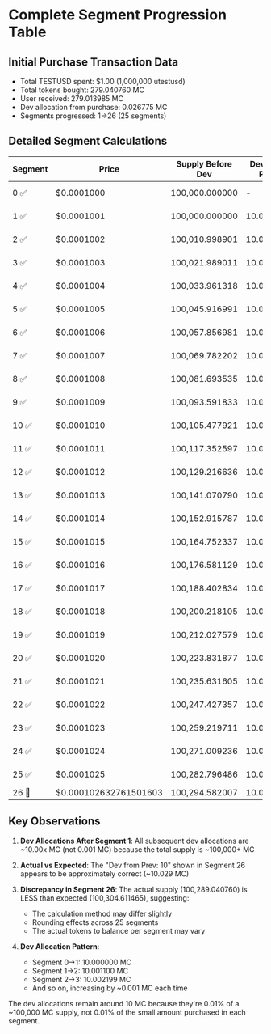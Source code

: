 # Complete Segment Progression Table

## Initial Purchase Transaction Data
- Total TESTUSD spent: $1.00 (1,000,000 utestusd)
- Total tokens bought: 279.040760 MC
- User received: 279.013985 MC
- Dev allocation from purchase: 0.026775 MC
- Segments progressed: 1→26 (25 segments)

## Detailed Segment Calculations

| Segment | Price | Supply Before Dev | Dev from Prev | Supply After Dev | Tokens to Balance | User Gets | Supply End | Dev Calculated | Total Value | Reserve Required | Status |
|---------|-------|-------------------|---------------|------------------|-------------------|-----------|------------|----------------|-------------|------------------|--------|
| 0 ✅ | $0.0001000 | 100,000.000000 | - | 100,000.000000 | 0 | 0 | 100,000.000000 | 10.000000 | $10.00 | $1.00 | 1:10 ✅ |
| 1 ✅ | $0.0001001 | 100,000.000000 | 10.000000 | 100,010.000000 | 0.999001 | 0.998901 | 100,010.998901 | 10.001100 | $10.0110 | $1.00110 | 1:10 ✅ |
| 2 ✅ | $0.0001002 | 100,010.998901 | 10.001100 | 100,021.000001 | 0.989020 | 0.989010 | 100,021.989011 | 10.002199 | $10.0220 | $1.00220 | 1:10 ✅ |
| 3 ✅ | $0.0001003 | 100,021.989011 | 10.002199 | 100,032.991210 | 0.970118 | 0.970108 | 100,033.961318 | 10.003396 | $10.0330 | $1.00330 | 1:10 ✅ |
| 4 ✅ | $0.0001004 | 100,033.961318 | 10.003396 | 100,044.964714 | 0.952287 | 0.952277 | 100,045.916991 | 10.004592 | $10.0440 | $1.00440 | 1:10 ✅ |
| 5 ✅ | $0.0001005 | 100,045.916991 | 10.004592 | 100,056.921583 | 0.935408 | 0.935398 | 100,057.856981 | 10.005786 | $10.0550 | $1.00550 | 1:10 ✅ |
| 6 ✅ | $0.0001006 | 100,057.856981 | 10.005786 | 100,068.862767 | 0.919445 | 0.919435 | 100,069.782202 | 10.006978 | $10.0660 | $1.00660 | 1:10 ✅ |
| 7 ✅ | $0.0001007 | 100,069.782202 | 10.006978 | 100,080.789180 | 0.904365 | 0.904355 | 100,081.693535 | 10.008169 | $10.0770 | $1.00770 | 1:10 ✅ |
| 8 ✅ | $0.0001008 | 100,081.693535 | 10.008169 | 100,092.701704 | 0.890139 | 0.890129 | 100,093.591833 | 10.009359 | $10.0880 | $1.00880 | 1:10 ✅ |
| 9 ✅ | $0.0001009 | 100,093.591833 | 10.009359 | 100,104.601192 | 0.876738 | 0.876729 | 100,105.477921 | 10.010548 | $10.0990 | $1.00990 | 1:10 ✅ |
| 10 ✅ | $0.0001010 | 100,105.477921 | 10.010548 | 100,116.488469 | 0.864138 | 0.864128 | 100,117.352597 | 10.011735 | $10.1100 | $1.01100 | 1:10 ✅ |
| 11 ✅ | $0.0001011 | 100,117.352597 | 10.011735 | 100,128.364332 | 0.852313 | 0.852304 | 100,129.216636 | 10.012922 | $10.1210 | $1.01210 | 1:10 ✅ |
| 12 ✅ | $0.0001012 | 100,129.216636 | 10.012922 | 100,140.229558 | 0.841241 | 0.841232 | 100,141.070790 | 10.014107 | $10.1320 | $1.01320 | 1:10 ✅ |
| 13 ✅ | $0.0001013 | 100,141.070790 | 10.014107 | 100,152.084897 | 0.830899 | 0.830890 | 100,152.915787 | 10.015292 | $10.1430 | $1.01430 | 1:10 ✅ |
| 14 ✅ | $0.0001014 | 100,152.915787 | 10.015292 | 100,163.931079 | 0.821267 | 0.821258 | 100,164.752337 | 10.016475 | $10.1540 | $1.01540 | 1:10 ✅ |
| 15 ✅ | $0.0001015 | 100,164.752337 | 10.016475 | 100,175.768812 | 0.812325 | 0.812317 | 100,176.581129 | 10.017658 | $10.1650 | $1.01650 | 1:10 ✅ |
| 16 ✅ | $0.0001016 | 100,176.581129 | 10.017658 | 100,187.598787 | 0.804055 | 0.804047 | 100,188.402834 | 10.018840 | $10.1760 | $1.01760 | 1:10 ✅ |
| 17 ✅ | $0.0001017 | 100,188.402834 | 10.018840 | 100,199.421674 | 0.796439 | 0.796431 | 100,200.218105 | 10.020022 | $10.1870 | $1.01870 | 1:10 ✅ |
| 18 ✅ | $0.0001018 | 100,200.218105 | 10.020022 | 100,211.238127 | 0.789460 | 0.789452 | 100,212.027579 | 10.021203 | $10.1980 | $1.01980 | 1:10 ✅ |
| 19 ✅ | $0.0001019 | 100,212.027579 | 10.021203 | 100,223.048782 | 0.783103 | 0.783095 | 100,223.831877 | 10.022383 | $10.2090 | $1.02090 | 1:10 ✅ |
| 20 ✅ | $0.0001020 | 100,223.831877 | 10.022383 | 100,234.854260 | 0.777353 | 0.777345 | 100,235.631605 | 10.023563 | $10.2200 | $1.02200 | 1:10 ✅ |
| 21 ✅ | $0.0001021 | 100,235.631605 | 10.023563 | 100,246.655168 | 0.772196 | 0.772189 | 100,247.427357 | 10.024743 | $10.2310 | $1.02310 | 1:10 ✅ |
| 22 ✅ | $0.0001022 | 100,247.427357 | 10.024743 | 100,258.452100 | 0.767619 | 0.767611 | 100,259.219711 | 10.025922 | $10.2420 | $1.02420 | 1:10 ✅ |
| 23 ✅ | $0.0001023 | 100,259.219711 | 10.025922 | 100,270.245633 | 0.763610 | 0.763603 | 100,271.009236 | 10.027101 | $10.2530 | $1.02530 | 1:10 ✅ |
| 24 ✅ | $0.0001024 | 100,271.009236 | 10.027101 | 100,282.036337 | 0.760157 | 0.760149 | 100,282.796486 | 10.028280 | $10.2640 | $1.02640 | 1:10 ✅ |
| 25 ✅ | $0.0001025 | 100,282.796486 | 10.028280 | 100,293.824766 | 0.757248 | 0.757241 | 100,294.582007 | 10.029458 | $10.2750 | $1.02750 | 1:10 ✅ |
| 26 🔄 | $0.000102632761501603 | 100,294.582007 | 10.029458 | **100,289.040760** | -5.541247 | - | 100,289.040760 | - | $10.2929 | $1.02929 | ~1:10 |

## Key Observations

1. **Dev Allocations After Segment 1**: All subsequent dev allocations are ~10.00x MC (not 0.001 MC) because the total supply is ~100,000+ MC

2. **Actual vs Expected**: The "Dev from Prev: 10" shown in Segment 26 appears to be approximately correct (~10.029 MC)

3. **Discrepancy in Segment 26**: The actual supply (100,289.040760) is LESS than expected (100,304.611465), suggesting:
   - The calculation method may differ slightly
   - Rounding effects across 25 segments
   - The actual tokens to balance per segment may vary

4. **Dev Allocation Pattern**: 
   - Segment 0→1: 10.000000 MC
   - Segment 1→2: 10.001100 MC
   - Segment 2→3: 10.002199 MC
   - And so on, increasing by ~0.001 MC each time

The dev allocations remain around 10 MC because they're 0.01% of a ~100,000 MC supply, not 0.01% of the small amount purchased in each segment.